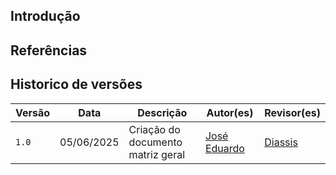 ## Introdução 









## Referências 




## Historico de versões

| Versão | Data       | Descrição                                      | Autor(es)                                      | Revisor(es)                                    |
| ------ | ---------- | ---------------------------------------------- | ---------------------------------------------- | ---------------------------------------------- |
| `1.0`   | 05/06/2025 | Criação do documento matriz geral             | [José Eduardo](https://github.com/jevprado)    | [Diassis](https://github.com/Diaxiz) |
